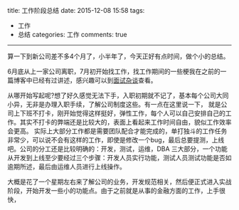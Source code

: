 title: 工作阶段总结
date: 2015-12-08 15:58
tags:
- 工作
- 总结
categories: 工作
comments: true

----
算一下到新公司差不多4个月了，小半年了，今天正好有点时间，做个小的总结。

6月底从上一家公司离职，7月初开始找工作，找工作期间的一些梗我在之前的一篇博客中已经有过讲述，感兴趣可以到[面试杂谈](http://blog.abners.wang/2016/07/02/interview/%E9%9D%A2%E8%AF%95%E6%80%BB%E7%BB%93/)查看。

从哪开始写起呢?想了好久感觉无法下手，入职初期就不记了，基本每个公司大同小异，无非是办理入职手续，了解公司制度这些。有一点在这里说一下，
就是公司上下班不打卡，刚开始觉得这样挺好，弹性工作，每个人可以自己安排自己的工作。其实不打卡的弊端还是比较大的，表面上看起来工作时间自由，貌似工作效率会更高。
实际上大部分工作都是需要团队配合才能完成的，单打独斗的工作任务非常少，可以说不会有这样的工作，即使是修改一个bug，最后总要提测，上线吧。公司的分工还是比较明确的：开发，测试，运维，DBA
三大部分，一个功能从开发到上线至少要经过三个步骤：开发人员实行功能，测试人员测试功能是否如逾期所述，最后由运维人员进行上线操作。

大概是花了一个星期左右来了解公司的业务，开发规范相关，然后便正式进入实战阶段，开始开发一些小的功能点。由于之前就是从事的金融方面的工作，上手很快，